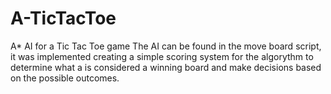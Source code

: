 # A-TicTacToe
A* AI for a Tic Tac Toe game
The AI can be found in the move board script, it was implemented creating a simple scoring system for the algorythm to determine what a is considered a winning board and make decisions based on the possible outcomes.
